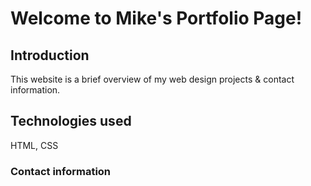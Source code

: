 # Welcome to Mike's Portfolio Page! #

## Introduction ##

This website is a brief overview of my web design projects & contact information.  

## Technologies used ##

HTML, CSS

### Contact information ###

